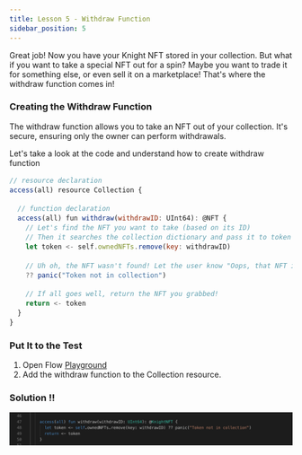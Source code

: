 ```yaml
---
title: Lesson 5 - Withdraw Function
sidebar_position: 5
---
```


Great job! Now you have your Knight NFT stored in your collection. But what if you want to take a special NFT out for a spin? Maybe you want to trade it for something else, or even sell it on a marketplace! That's where the withdraw function comes in!

### Creating the Withdraw Function

The withdraw function allows you to take an NFT out of your collection. It's secure, ensuring only the owner can perform withdrawals.

Let's take a look at the code and understand how to create withdraw function

```jsx
// resource declaration
access(all) resource Collection {

  // function declaration
  access(all) fun withdraw(withdrawID: UInt64): @NFT {
    // Let's find the NFT you want to take (based on its ID)
    // Then it searches the collection dictionary and pass it to token
    let token <- self.ownedNFTs.remove(key: withdrawID)

    // Uh oh, the NFT wasn't found! Let the user know "Oops, that NFT isn't in your collection!"
    ?? panic("Token not in collection")

    // If all goes well, return the NFT you grabbed!
    return <- token
  }
}
```

### Put It to the Test

1. Open Flow [Playground](https://play.flow.com/)
2. Add the withdraw function to the Collection resource.

### Solution !!

![Alt text](image-12.png)
